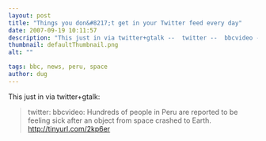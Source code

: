 ```yaml
---
layout: post
title: "Things you don&#8217;t get in your Twitter feed every day"
date: 2007-09-19 10:11:57
description: "This just in via twitter+gtalk --  twitter --  bbcvideo --  Hundreds of people in Peru are reported to be feeling sick after an object from space crashed to Earth. http -- //tinyurl.com/2kp6er&#8230;"
thumbnail: defaultThumbnail.png
alt: ""

tags: bbc, news, peru, space
author: dug
---
```


<p>This just in via twitter+gtalk:</p>

<blockquote><p>twitter: bbcvideo: Hundreds of people in Peru are reported to be feeling sick after an object from space crashed to Earth. <a href="http://tinyurl.com/2kp6er">http://tinyurl.com/2kp6er</a></p></blockquote>
